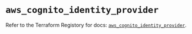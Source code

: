 # `aws_cognito_identity_provider`

Refer to the Terraform Registory for docs: [`aws_cognito_identity_provider`](https://registry.terraform.io/providers/hashicorp/aws/5.23.0/docs/resources/cognito_identity_provider).
